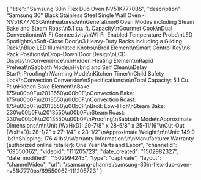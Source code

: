 {
    "title": "Samsung 30in Flex Duo Oven NV51K7770BS",
    "description": "Samsung 30\" Black Stainless Steel Single Wall Oven - NV51K7770SG\n\nFeatures:\n\nGeneral\n\n6 Oven Modes including Steam Bake and Steam Roast\n5.1 cu. ft. Capacity\nGourmet Cook\nDual Convection\nWi-Fi Connectivity\nWi-Fi-Enabled Temperature Probe\nLED Spotlights\nSoft-Close Door\n3 Heavy-Duty Racks including a Gliding Rack\nBlue LED Illuminated Knobs\nBroil Element\nSmart Control Key\n6 Rack Positions\nDrop-Down Door Design\nLCD Display\nConvenience\n\nHidden Heating Element\nRapid Preheat\nSabbath Mode\nHybrid and Self Clean\nDelay Start\nProofing\nWarming Mode\nKitchen Timer\nChild Safety Lock\nConvection Conversion\nSpecifications:\n\nTotal Capacity: 5.1 Cu. Ft.\nHidden Bake Element\nBake: 175\u00b0F\u2013550\u00b0F\nConvection Bake: 175\u00b0F\u2013550\u00b0F\nConvection Roast: 175\u00b0F\u2013550\u00b0F\nBroil: Low-High\nSteam Bake: 230\u00b0F\u2013550\u00b0F\nSteam Roast: 230\u00b0F\u2013550\u00b0F\nProofing\nSabbath Mode\nApproximate Dimensions:\n\nUnit (WxHxD): 29-7\/8\" x 28-5\/8\" x 25-11\/16\"\nCut-Out (WxHxD): 28-1\/2\" x 27-1\/4\" x 23-1\/2\"\nApproximate Weight:\n\nUnit: 149.9 lbs\nShipping: 176.4 lbs\nWarranty Information:\n\nManufacturer Warranty (authorized online retailer): One Year Parts and Labor",
    "channelid": "69550062",
    "videoid": "111205723",
    "date_created": "1502982327",
    "date_modified": "1502994245",
    "type": "captivate",
    "layout": "channelVideo",
    "url": "\/samsung-channel\/samsung-30in-flex-duo-oven-nv51k7770bs\/69550062-111205723"
}